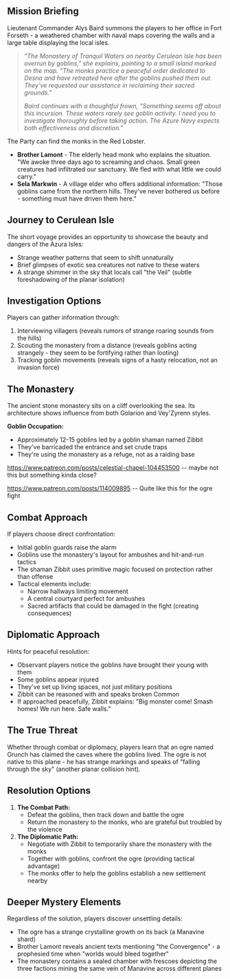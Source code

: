 ## Mission Briefing

Lieutenant Commander Alys Baird summons the players to her office in Fort Forseth - a weathered chamber with naval maps covering the walls and a large table displaying the local isles.

>*"The Monastery of Tranquil Waters on nearby Cerulean Isle has been overrun by goblins," she explains, pointing to a small island marked on the map. "The monks practice a peaceful order dedicated to Desna and have retreated here after the goblins pushed them out. They've requested our assistance in reclaiming their sacred grounds."*
>
>*Baird continues with a thoughtful frown, "Something seems off about this incursion. These waters rarely see goblin activity. I need you to investigate thoroughly before taking action. The Azure Navy expects both effectiveness and discretion."*

The Party can find the monks in the Red Lobster.

- **Brother Lamont** - The elderly head monk who explains the situation. "We awoke three days ago to screaming and chaos. Small green creatures had infiltrated our sanctuary. We fled with what little we could carry."
- **Sela Markwin** - A village elder who offers additional information: "Those goblins came from the northern hills. They've never bothered us before - something must have driven them here."
## Journey to Cerulean Isle

The short voyage provides an opportunity to showcase the beauty and dangers of the Azura Isles:

- Strange weather patterns that seem to shift unnaturally
- Brief glimpses of exotic sea creatures not native to these waters
- A strange shimmer in the sky that locals call "the Veil" (subtle foreshadowing of the planar isolation)

## Investigation Options

Players can gather information through:

1. Interviewing villagers (reveals rumors of strange roaring sounds from the hills)
2. Scouting the monastery from a distance (reveals goblins acting strangely - they seem to be fortifying rather than looting)
3. Tracking goblin movements (reveals signs of a hasty relocation, not an invasion force)
## The Monastery

The ancient stone monastery sits on a cliff overlooking the sea. Its architecture shows influence from both Golarion and Vey'Zyrenn styles.

**Goblin Occupation:**

- Approximately 12-15 goblins led by a goblin shaman named Zibbit
- They've barricaded the entrance and set crude traps
- They're using the monastery as a refuge, not as a raiding base

https://www.patreon.com/posts/celestial-chapel-104453500 -- maybe not this but something kinda close?

https://www.patreon.com/posts/114009895 -- Quite like this for the ogre fight

## Combat Approach

If players choose direct confrontation:

- Initial goblin guards raise the alarm
- Goblins use the monastery's layout for ambushes and hit-and-run tactics
- The shaman Zibbit uses primitive magic focused on protection rather than offense
- Tactical elements include:
    - Narrow hallways limiting movement
    - A central courtyard perfect for ambushes
    - Sacred artifacts that could be damaged in the fight (creating consequences)

## Diplomatic Approach

Hints for peaceful resolution:

- Observant players notice the goblins have brought their young with them
- Some goblins appear injured
- They've set up living spaces, not just military positions
- Zibbit can be reasoned with and speaks broken Common
- If approached peacefully, Zibbit explains: "Big monster come! Smash homes! We run here. Safe walls."

## The True Threat

Whether through combat or diplomacy, players learn that an ogre named Grunch has claimed the caves where the goblins lived. The ogre is not native to this plane - he has strange markings and speaks of "falling through the sky" (another planar collision hint).

## Resolution Options

1. **The Combat Path:**
    - Defeat the goblins, then track down and battle the ogre
    - Return the monastery to the monks, who are grateful but troubled by the violence
2. **The Diplomatic Path:**
    - Negotiate with Zibbit to temporarily share the monastery with the monks
    - Together with goblins, confront the ogre (providing tactical advantage)
    - The monks offer to help the goblins establish a new settlement nearby

## Deeper Mystery Elements

Regardless of the solution, players discover unsettling details:

- The ogre has a strange crystalline growth on its back (a Manavine shard)
- Brother Lamont reveals ancient texts mentioning "the Convergence" - a prophesied time when "worlds would bleed together"
- The monastery contains a sealed chamber with frescoes depicting the three factions mining the same vein of Manavine across different planes